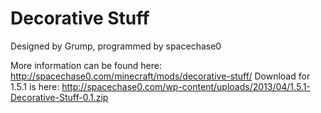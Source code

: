 Decorative Stuff
================
Designed by Grump, programmed by spacechase0

More information can be found here: http://spacechase0.com/minecraft/mods/decorative-stuff/
Download for 1.5.1 is here: http://spacechase0.com/wp-content/uploads/2013/04/1.5.1-Decorative-Stuff-0.1.zip

